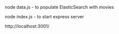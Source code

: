 node data.js - to populate ElasticSearch with movies

node index.js - to start express server

http://localhost:3001/
